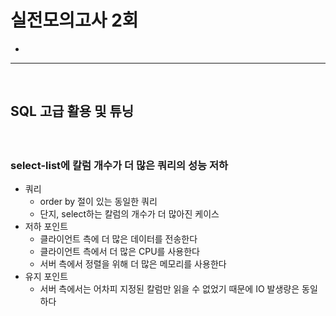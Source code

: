# 실전모의고사 2회
> 
* 

<hr>
<br>

## SQL 고급 활용 및 튜닝
#### 

<br>

### select-list에 칼럼 개수가 더 많은 쿼리의 성능 저하
* 쿼리
  * order by 절이 있는 동일한 쿼리
  * 단지, select하는 칼럼의 개수가 더 많아진 케이스
* 저하 포인트
  * 클라이언트 측에 더 많은 데이터를 전송한다
  * 클라이언트 측에서 더 많은 CPU를 사용한다
  * 서버 측에서 정렬을 위해 더 많은 메모리를 사용한다
* 유지 포인트
  * 서버 측에서는 어차피 지정된 칼럼만 읽을 수 없었기 때문에 IO 발생량은 동일하다